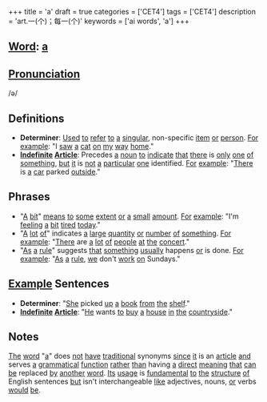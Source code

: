 +++
title = 'a'
draft = true
categories = ['CET4']
tags = ['CET4']
description = 'art.一(个)；每一(个)'
keywords = ['ai words', 'a']
+++

## [Word](/en/post/word/): [a](/en/post/a/)

## [Pronunciation](/en/post/pronunciation/)
/ə/

## Definitions
- **Determiner**: [Used](/en/post/used/) [to](/en/post/to/) [refer](/en/post/refer/) [to](/en/post/to/) [a](/en/post/a/) [singular](/en/post/singular/), non-specific [item](/en/post/item/) [or](/en/post/or/) [person](/en/post/person/). [For](/en/post/for/) [example](/en/post/example/): "I [saw](/en/post/saw/) [a](/en/post/a/) [cat](/en/post/cat/) [on](/en/post/on/) [my](/en/post/my/) [way](/en/post/way/) [home](/en/post/home/)."
- **[Indefinite](/en/post/indefinite/) [Article](/en/post/article/)**: Precedes [a](/en/post/a/) [noun](/en/post/noun/) [to](/en/post/to/) [indicate](/en/post/indicate/) [that](/en/post/that/) [there](/en/post/there/) is [only](/en/post/only/) [one](/en/post/one/) [of](/en/post/of/) [something](/en/post/something/), [but](/en/post/but/) [it](/en/post/it/) is [not](/en/post/not/) [a](/en/post/a/) [particular](/en/post/particular/) [one](/en/post/one/) identified. [For](/en/post/for/) [example](/en/post/example/): "[There](/en/post/there/) is [a](/en/post/a/) [car](/en/post/car/) parked [outside](/en/post/outside/)."

## Phrases
- "[A](/en/post/a/) [bit](/en/post/bit/)" [means](/en/post/means/) [to](/en/post/to/) [some](/en/post/some/) [extent](/en/post/extent/) [or](/en/post/or/) [a](/en/post/a/) [small](/en/post/small/) [amount](/en/post/amount/). [For](/en/post/for/) [example](/en/post/example/): "I'm [feeling](/en/post/feeling/) [a](/en/post/a/) [bit](/en/post/bit/) [tired](/en/post/tired/) [today](/en/post/today/)."
- "[A](/en/post/a/) [lot](/en/post/lot/) [of](/en/post/of/)" indicates [a](/en/post/a/) [large](/en/post/large/) [quantity](/en/post/quantity/) [or](/en/post/or/) [number](/en/post/number/) [of](/en/post/of/) [something](/en/post/something/). [For](/en/post/for/) [example](/en/post/example/): "[There](/en/post/there/) are [a](/en/post/a/) [lot](/en/post/lot/) [of](/en/post/of/) [people](/en/post/people/) [at](/en/post/at/) [the](/en/post/the/) [concert](/en/post/concert/)."
- "[As](/en/post/as/) [a](/en/post/a/) [rule](/en/post/rule/)" suggests [that](/en/post/that/) [something](/en/post/something/) [usually](/en/post/usually/) happens [or](/en/post/or/) is done. [For](/en/post/for/) [example](/en/post/example/): "[As](/en/post/as/) [a](/en/post/a/) [rule](/en/post/rule/), [we](/en/post/we/) don't [work](/en/post/work/) [on](/en/post/on/) Sundays."

## [Example](/en/post/example/) Sentences
- **Determiner**: "[She](/en/post/she/) picked [up](/en/post/up/) [a](/en/post/a/) [book](/en/post/book/) [from](/en/post/from/) [the](/en/post/the/) [shelf](/en/post/shelf/)."
- **[Indefinite](/en/post/indefinite/) [Article](/en/post/article/)**: "[He](/en/post/he/) wants [to](/en/post/to/) [buy](/en/post/buy/) [a](/en/post/a/) [house](/en/post/house/) [in](/en/post/in/) [the](/en/post/the/) [countryside](/en/post/countryside/)."

## Notes
[The](/en/post/the/) [word](/en/post/word/) "[a](/en/post/a/)" does [not](/en/post/not/) [have](/en/post/have/) [traditional](/en/post/traditional/) synonyms [since](/en/post/since/) [it](/en/post/it/) is an [article](/en/post/article/) [and](/en/post/and/) serves [a](/en/post/a/) [grammatical](/en/post/grammatical/) [function](/en/post/function/) [rather](/en/post/rather/) [than](/en/post/than/) having [a](/en/post/a/) [direct](/en/post/direct/) [meaning](/en/post/meaning/) [that](/en/post/that/) [can](/en/post/can/) [be](/en/post/be/) replaced [by](/en/post/by/) [another](/en/post/another/) [word](/en/post/word/). [Its](/en/post/its/) [usage](/en/post/usage/) is [fundamental](/en/post/fundamental/) [to](/en/post/to/) [the](/en/post/the/) [structure](/en/post/structure/) [of](/en/post/of/) English sentences [but](/en/post/but/) isn't interchangeable [like](/en/post/like/) adjectives, nouns, [or](/en/post/or/) verbs [would](/en/post/would/) [be](/en/post/be/).
